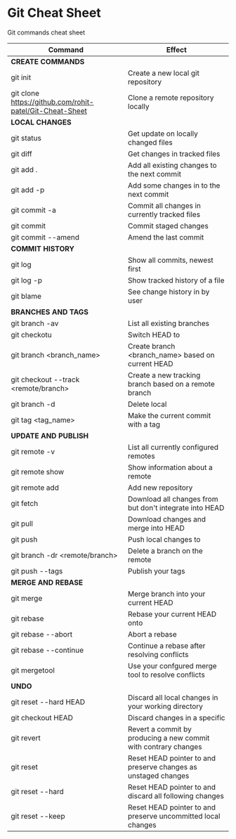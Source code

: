 # Git Cheat Sheet
Git commands cheat sheet



| Command | Effect|
| --- | --- |
| **CREATE COMMANDS** | |
|git init| Create a new local git repository |
|git clone https://github.com/rohit-patel/Git-Cheat-Sheet | Clone a remote repository locally|
| **LOCAL CHANGES** |  |
|git status | Get update on locally changed files|
|git diff | Get changes in tracked files|
| git add . | Add all existing changes to the next commit |
| git add -p <file> | Add some changes in <file> to the next commit |
| git commit -a | Commit all changes in currently tracked files |
| git commit | Commit staged changes |
| git commit --amend | Amend the last commit |
| **COMMIT HISTORY** |  |
| git log | Show all commits, newest first |
| git log -p <file> | Show tracked history of a file |
| git blame <file> | See change history in <file> by user |
| **BRANCHES AND TAGS** |  |
| git branch -av | List all existing branches |
| git checkotu <branch> | Switch HEAD to <branch>|
| git branch <branch_name> | Create branch <branch_name> based on current HEAD |
| git checkout --track <remote/branch> | Create a new tracking branch based on a remote branch |
| git branch -d <branch> | Delete local <branch> |
| git tag <tag_name> | Make the current commit with a tag |
| **UPDATE AND PUBLISH** |  |
| git remote -v | List all currently configured remotes |
| git remote show <remote> | Show information about a remote |
| git remote add <shortname> <url> | Add new <remote> repository |
| git fetch <remote> | Download all changes from <remote> but don't integrate into HEAD |
| git pull <remote> <branch> | Download changes and merge <remote> into HEAD |
| git push <remote> <branch> | Push local changes to <remote> |
| git branch -dr <remote/branch> | Delete a branch on the remote |
| git push --tags | Publish your tags |
| **MERGE AND REBASE** ||
| git merge <branch> | Merge branch into your current HEAD |
| git rebase <branch> | Rebase your current HEAD onto <branch> |
| git rebase --abort | Abort a rebase |
| git rebase --continue | Continue a rebase after resolving conflicts |
| git mergetool | Use your confgured merge tool to resolve conflicts |
| **UNDO**||
| git reset --hard HEAD | Discard all local changes in your working directory |
| git checkout HEAD <file> | Discard changes in a specific <file> |
| git revert <commit> | Revert a commit by producing a new commit with contrary changes |
| git reset <commit> | Reset HEAD pointer to <commit> and preserve changes as unstaged changes |
| git reset --hard <commit> | Reset HEAD pointer to <commit> and discard all following changes |
| git reset --keep <commit> | Reset HEAD pointer to <commit> and preserve uncommitted local changes |

  
